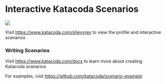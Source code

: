 # Interactive Katacoda Scenarios

[![](http://shields.katacoda.com/katacoda/shevyrev/count.svg)](https://www.katacoda.com/shevyrev "Get your profile on Katacoda.com")

Visit https://www.katacoda.com/shevyrev to view the profile and interactive scenarios

### Writing Scenarios
Visit https://www.katacoda.com/docs to learn more about creating Katacoda scenarios

For examples, visit https://github.com/katacoda/scenario-example
